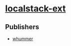 # [localstack-ext](https://pypi.org/project/localstack-ext)



## Publishers
- [whummer](https://pypi.org/user/whummer)

